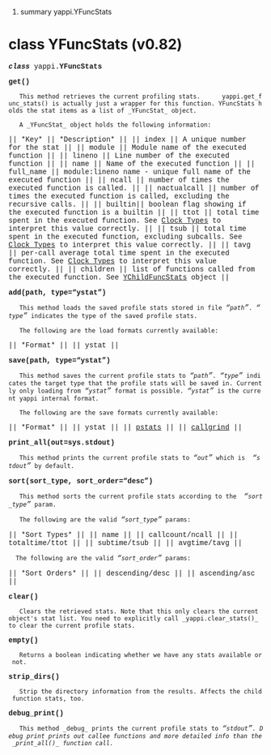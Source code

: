 1.  summary yappi.YFuncStats

class YFuncStats (v0.82)
========================

<font face='Courier New'>

<b><i>class</i></b> yappi.<b>YFuncStats</b>

<b>get()</b>

`   This method retrieves the current profiling stats.      yappi.get_func_stats() is actually just a wrapper for this function. YFuncStats holds the stat items as a list of _YFuncStat_ object. `

`   A _YFuncStat_ object holds the following information:`

|| \*Key\* || \*Description\* || || index || A unique number for the
stat || || module || Module name of the executed function || || lineno
|| Line number of the executed function || || name || Name of the
executed function || || full\_name || module:lineno name - unique full
name of the executed function || || ncall || number of times the
executed function is called. || || nactualcall || number of times the
executed function is called, excluding the recursive calls. || ||
builtin|| boolean flag showing if the executed function is a builtin ||
|| ttot || total time spent in the executed function. See [Clock
Types](https://code.google.com/p/yappi/wiki/ClockTypes_v082) to
interpret this value correctly. || || tsub || total time spent in the
executed function, excluding subcalls. See [Clock
Types](https://code.google.com/p/yappi/wiki/ClockTypes_v082) to
interpret this value correctly. || || tavg || per-call average total
time spent in the executed function. See [Clock
Types](https://code.google.com/p/yappi/wiki/ClockTypes_v082) to
interpret this value correctly. || || children || list of functions
called from the executed function. See
[YChildFuncStats](https://code.google.com/p/yappi/wiki/YChildFuncStats_v082)
object ||

<b>add(path, type=“ystat”)</b>

`   This method loads the saved profile stats stored in file `<i>“`path`”</i>`. `<i>“`type`”</i>` indicates the type of the saved profile stats. `\
`   `\
`   The following are the load formats currently available:`

|| \*Format\* || || ystat ||

<b>save(path, type=“ystat”)</b>

`   This method saves the current profile stats to `<i>“`path`”</i>`. `<i>“`type`”</i>` indicates the target type that the profile stats will be saved in. Currently only loading from `<i>“`ystat`”</i>` format is possible. `<i>“`ystat`”</i>` is the current yappi internal format.`

`   The following are the save formats currently available:`

|| \*Format\* || || ystat || ||
[pstats](http://docs.python.org/3.3/library/profile.html?highlight=pstat#pstats.Stats.print_stats)
|| ||
[callgrind](http://kcachegrind.sourceforge.net/html/CallgrindFormat.html)
||

<b>print\_all(out=sys.stdout)</b>

`   This method prints the current profile stats to `<i>“`out`”</i>` which is  `<i>“`stdout`”</i>` by default. `

<b>sort(sort\_type, sort\_order=“desc”)</b>

`   This method sorts the current profile stats according to the  `<i>“`sort_type`”</i>` param. `

`   The following are the valid `<i>“`sort_type`”</i>` params:`

|| \*Sort Types\* || || name || || callcount/ncall || || totaltime/ttot
|| || subtime/tsub || || avgtime/tavg ||

`  The following are the valid `<i>“`sort_order`”</i>` params:`

|| \*Sort Orders\* || || descending/desc || || ascending/asc ||

<b>clear()</b>

`   Clears the retrieved stats. Note that this only clears the current object's stat list. You need to explicitly call _yappi.clear_stats()_ to clear the current profile stats.`

<b>empty()</b>

`   Returns a boolean indicating whether we have any stats available or not. `

<b>strip\_dirs()</b>

`   Strip the directory information from the results. Affects the child function stats, too.`

<b>debug\_print()</b>

`   This method _debug_ prints the current profile stats to `<i>“`stdout`”`. Debug print prints out callee functions and more detailed info than the _print_all()_ function call.`</i>` `

</font>
